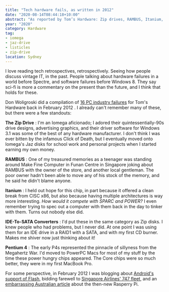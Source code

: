 ```yaml
---
title: "Tech hardware fails, as written in 2012"
date: "2020-08-14T08:44:18+10:00"
abstract: "As reported by Tom’s Hardware: Zip drives, RAMBUS, Itanium, IDE to SATA connectors…"
year: "2020"
category: Hardware
tag:
- iomega
- jaz-drive
- listicles
- zip-drive
location: Sydney
---
```

I love reading tech retrospectives, retrospectively. Seeing how people discuss vintage IT, in the past. People talking about hardware failures in a world before Spectre, and software failures before Windows 8. They say sci-fi is more a commentary on the present than the future, and I think that holds for these.

Don Woligroski did a compilation of [16 PC industry failures](https://www.tomshardware.com/picturestory/583-pc-fail-fx-itanium.html) for Tom's Hardware back in February 2012 . I already can't remember many of these, but there were a few standouts:

**The Zip Drive**
: I'm an Iomega aficionado; I adored their quintessentially-90s drive designs, advertising graphics, and their driver software for Windows 3.1 was some of the best of any hardware manufacturer. I don't think I was ever bitten by the infamous Click of Death, but I eventually moved onto Iomega's Jaz disks for school work and personal projects when I started earning my own money.<p></p>

**RAMBUS**
: One of my treasured memories as a teenager was standing around Make Fine Computer in Funan Centre in Singapore joking about RAMBUS with the owner of the store, and another local gentleman. The poor owner hadn't been able to move any of his stock of the memory, and he said he didn't blame anyone.<p></p>

**Itanium**
: I held out hope for this chip, in part because it offered a clean break from CISC x86, but also because having multiple architectures is way more interesting. *How would it compete with SPARC and POWER?* I even remember trying to spec out a computer with them back in the day to tinker with them. Turns out nobody else did.<p></p>

**IDE-To-SATA Converters**
: I'd put these in the same category as Zip disks. I knew people who had problems, but I never did. At one point I was using them for an IDE drive in a RAID1 with a SATA, and with my first CD burner. Makes me shiver now just thinking about it!<p></p>

**Pentium 4**
: The early P4s represented the pinnacle of sillyness from the Megahertz War. I'd moved to PowerPC Macs for most of my stuff by the time these power hungry chips appeared. The Core chips were so much better, they were in my first MacBook Pro.

For some perspective, in February 2012 I was blogging about [Android's support of Flash](https://rubenerd.com/google-didnt-drop-flash/), bidding farewell to [Singapore Airlines' 747 fleet](https://rubenerd.com/farewell-to-sia-747/), and an [embarrassing Australian article](https://rubenerd.com/herald-sun-raspberry-pi/) about the then-new Rasperry Pi.


